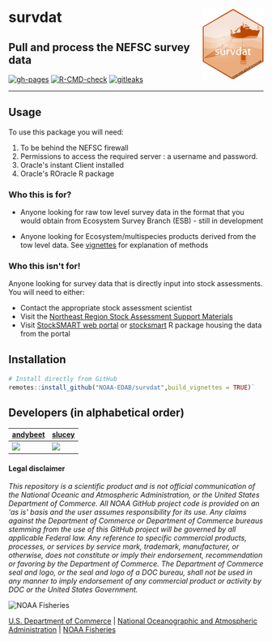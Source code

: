 # survdat <img src="man/figures/logo.png" align="right" width="120" /> 

## Pull and process the NEFSC survey data

<!-- badges: start -->
[![gh-pages](https://github.com/NOAA-EDAB/survdat/workflows/gh-pages/badge.svg)](https://github.com/NOAA-EDAB/survdat/actions)
[![R-CMD-check](https://github.com/NOAA-EDAB/survdat/actions/workflows/check-standard.yaml/badge.svg)](https://github.com/NOAA-EDAB/survdat/actions/workflows/check-standard.yaml) [![gitleaks](https://github.com/NOAA-EDAB/survdat/workflows/gitleaks/badge.svg)](https://github.com/NOAA-EDAB/survdat/actions)
<!-- badges: end -->
---

## Usage

To use this package you will need:

1.  To be behind the NEFSC firewall
2.  Permissions to access the required server : a username and password.
3.  Oracle's instant Client installed
4.  Oracle's ROracle R package

### Who this is for?

* Anyone looking for raw tow level survey data in the format that you would obtain from Ecosystem Survey Branch (ESB) - still in development

* Anyone looking for Ecosystem/multispecies products derived from the tow level data. See [vignettes](articles/pullingData.html) for explanation of methods

### Who this isn't for!

Anyone looking for survey data that is directly input into stock assessments. You will need to either:

* Contact the appropriate stock assessment scientist 
* Visit the [Northeast Region Stock Assessment Support Materials](https://www.fisheries.noaa.gov/resource/data/northeast-region-stock-assessment-support-materials)
* Visit [StockSMART web portal](https://apps-st.fisheries.noaa.gov/stocksmart?app=homepage) or [stocksmart](https://noaa-edab.github.io/stocksmart/) R package housing the data from the portal


## Installation

``` r 
# Install directly from GitHub
remotes::install_github("NOAA-EDAB/survdat",build_vignettes = TRUE)`
```
## Developers (in alphabetical order)

| [andybeet](https://github.com/andybeet)                                                         | [slucey](https://github.com/slucey)                                                                                                    |
|-------------------------------------------------------------------------------------------------|----------------------------------------------------------------------------------------------------------------------------------------|
| [![](https://avatars1.githubusercontent.com/u/22455149?s=100&v=4)](https://github.com/andybeet) | [![](https://avatars.githubusercontent.com/u/5578254?s=100&u=cd59cd654cab73ea583c697145bfe062222355cd&v=4)](https://github.com/slucey) |

#### Legal disclaimer

*This repository is a scientific product and is not official
communication of the National Oceanic and Atmospheric Administration, or
the United States Department of Commerce. All NOAA GitHub project code
is provided on an 'as is' basis and the user assumes responsibility for
its use. Any claims against the Department of Commerce or Department of
Commerce bureaus stemming from the use of this GitHub project will be
governed by all applicable Federal law. Any reference to specific
commercial products, processes, or services by service mark, trademark,
manufacturer, or otherwise, does not constitute or imply their
endorsement, recommendation or favoring by the Department of Commerce.
The Department of Commerce seal and logo, or the seal and logo of a DOC
bureau, shall not be used in any manner to imply endorsement of any
commercial product or activity by DOC or the United States Government.*

<img src="https://raw.githubusercontent.com/nmfs-general-modeling-tools/nmfspalette/main/man/figures/noaa-fisheries-rgb-2line-horizontal-small.png" height="75" alt="NOAA Fisheries">

[U.S. Department of Commerce](https://www.commerce.gov/) | [National Oceanographic and Atmospheric Administration](https://www.noaa.gov) | [NOAA Fisheries](https://www.fisheries.noaa.gov/)
